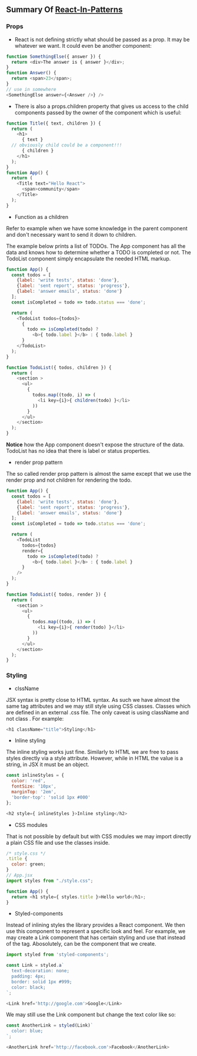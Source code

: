 ## Summary Of [React-In-Patterns](https://github.com/krasimir/react-in-patterns)

### Props
- React is not defining strictly what should be passed as a prop. It may be whatever we want. It could even be another component:
```js
function SomethingElse({ answer }) {
  return <div>The answer is { answer }</div>;
}
function Answer() {
  return <span>23</span>;
}
// use in somewhere
<SomethingElse answer={<Answer />} />
```

- There is also a props.children property that gives us access to the child components passed by the owner of the component which is useful:
```js
function Title({ text, children }) {
  return (
    <h1>
      { text }
  // obviously child could be a component!!!
      { children }
    </h1>
  );
}
function App() {
  return (
    <Title text="Hello React">
      <span>community</span>
    </Title>
  );
}
```

- Function as a children

Refer to example when we have some knowledge in the parent
component and don't necessary want to send it down to
children.

The example below prints a list of TODOs. The
App component has all the data and knows how to
determine whether a TODO is completed or not. The
TodoList component simply encapsulate the needed
HTML markup.
```js
function App() {
  const todos = [
    {label: 'write tests', status: 'done'},
    {label: 'sent report', status: 'progress'},
    {label: 'answer emails', status: 'done'}
  ];
  const isCompleted = todo => todo.status === 'done';

  return (
    <TodoList todos={todos}>
      {
        todo => isCompleted(todo) ?
          <b>{ todo.label }</b> : { todo.label }
      }
    </TodoList>
  );
}

function TodoList({ todos, children }) {
  return (
    <section >
      <ul>
        {
          todos.map((todo, i) => (
            <li key={i}>{ children(todo) }</li>
          ))
        }
      </ul>
    </section>
  );
}
```
**Notice** how the App component doesn't expose the
structure of the data. TodoList has no idea that there is
label or status properties.

- render prop pattern

The so called render prop pattern is almost the same
except that we use the render prop and not children
for rendering the todo.
```js
function App() {
  const todos = [
    {label: 'write tests', status: 'done'},
    {label: 'sent report', status: 'progress'},
    {label: 'answer emails', status: 'done'}
  ];
  const isCompleted = todo => todo.status === 'done';

  return (
    <TodoList 
      todos={todos} 
      render={
        todo => isCompleted(todo) ?
          <b>{ todo.label }</b> : { todo.label }
      }
    />
  );
}

function TodoList({ todos, render }) {
  return (
    <section >
      <ul>
        {
          todos.map((todo, i) => (
            <li key={i}>{ render(todo) }</li>
          ))
        }
      </ul>
    </section>
  );
}
```

### Styling

- clssName

JSX syntax is pretty close to HTML syntax. As such we
have almost the same tag attributes and we may still style
using CSS classes. Classes which are defined in an
external .css file. The only caveat is using className
and not class . For example:
```js
<h1 className="title">Styling</h1>
```

- Inline styling

The inline styling works just fine. Similarly to HTML we are
free to pass styles directly via a style attribute.
However, while in HTML the value is a string, in JSX it
must be an object.
```js
const inlineStyles = {
  color: 'red',
  fontSize: '10px',
  marginTop: '2em',
  'border-top': 'solid 1px #000'
};

<h2 style={ inlineStyles }>Inline styling</h2>
```

- CSS modules

That is not possible by default but with CSS modules we
may import directly a plain CSS file and use the classes
inside.

```js
/* style.css */
.title {
  color: green;
}
// App.jsx
import styles from "./style.css";

function App() {
  return <h1 style={ styles.title }>Hello world</h1>;
}
```

- Styled-components

Instead of
inlining styles the library provides a React component. We
then use this component to represent a specific look and
feel. For example, we may create a Link component that
has certain styling and use that instead of the <a> tag.
Abosolutely, <a> can be the component that we create.
```js
import styled from 'styled-components';

const Link = styled.a`
  text-decoration: none;
  padding: 4px;
  border: solid 1px #999;
  color: black;
`;

<Link href='http://google.com'>Google</Link>
```
We may still use the Link component but change the text
color like so:
```js
const AnotherLink = styled(Link)`
  color: blue;
`;

<AnotherLink href='http://facebook.com'>Facebook</AnotherLink>
```